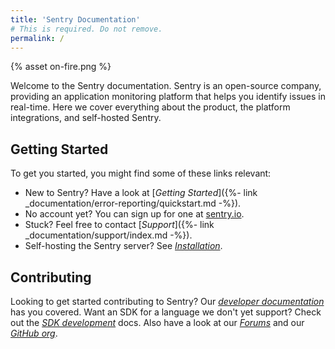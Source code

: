 ```yaml
---
title: 'Sentry Documentation'
# This is required. Do not remove.
permalink: /
---
```


<div class="index-illustration">
  {% asset on-fire.png %}
</div>

Welcome to the Sentry documentation.  Sentry is an open-source company, providing an application monitoring platform that helps you identify issues in real-time.  Here we cover everything about the product, the platform integrations, and self-hosted Sentry.

## Getting Started

To get you started, you might find some of these links relevant:

-   New to Sentry? Have a look at [_Getting Started_]({%- link _documentation/error-reporting/quickstart.md -%}).
-   No account yet? You can sign up for one at [sentry.io](https://sentry.io/signup/).
-   Stuck? Feel free to contact [_Support_]({%- link _documentation/support/index.md -%}).
-   Self-hosting the Sentry server? See [_Installation_](https://github.com/getsentry/onpremise).

## Contributing

Looking to get started contributing to Sentry? Our [_developer documentation_](https://develop.sentry.dev) has you covered.  Want an SDK for a language we don't yet support? Check out the [_SDK development_](https://develop.sentry.dev/sdk/overview/) docs. Also
have a look at our [_Forums_](https://forum.sentry.io/) and our [_GitHub org_](https://github.com/getsentry).
